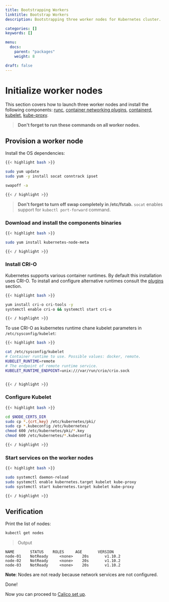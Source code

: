 ```yaml
---
title: Bootstrapping Workers
linktitle: Bootstrap Workers
description: Bootstrapping three worker nodes for Kubernetes cluster.

categories: []
keywords: []

menu:
  docs:
    parent: "packages"
    weight: 8

draft: false
---
```


# Initialize worker nodes

This section covers how to launch three worker nodes and install the following components: [runc](https://github.com/opencontainers/runc), [container networking plugins](https://github.com/containernetworking/cni), [containerd](https://github.com/containerd/containerd), [kubelet](https://kubernetes.io/docs/admin/kubelet), [kube-proxy](https://kubernetes.io/docs/concepts/cluster-administration/proxies).

> **Don't forget to run these commands on all worker nodes.**

## Provision a worker node

Install the OS dependencies:

```bash
{{< highlight bash >}}

sudo yum update
sudo yum -y install socat conntrack ipset

swapoff -a

{{< / highlight >}}
```
> **Don't forget to turn off swap completely in /etc/fstab.**
> `socat` enables support for `kubectl port-forward` command.

### Download and install the components binaries

```bash
{{< highlight bash >}}

sudo yum install kubernetes-node-meta

{{< / highlight >}}
```

### Install CRI-O

Kubernetes supports various container runtimes. By default this installation uses CRI-O. To install and configure alternative runtimes consult the [plugins](/plugins) section.

```bash
{{< highlight bash >}}

yum install cri-o cri-tools -y
systemctl enable cri-o && systemctl start cri-o

{{< / highlight >}}
```

To use CRI-O as kubernetes runtime chane kubelet parameters in ```/etc/sysconfig/kubelet```:

```bash
{{< highlight bash >}}

cat /etc/sysconfig/kubelet
# Container runtime to use. Possible values: docker, remote.
KUBELET_RUNTIME=remote
# The endpoint of remote runtime service.
KUBELET_RUNTIME_ENDPOINT=unix:///var/run/crio/crio.sock


{{< / highlight >}}
```

### Configure Kubelet

```bash
{{< highlight bash >}}

cd $NODE_CERTS_DIR
sudo cp *.{crt,key} /etc/kubernetes/pki/
sudo cp *.kubeconfig /etc/kubernetes/
chmod 600 /etc/kubernetes/pki/*.key
chmod 600 /etc/kubernetes/*.kubeconfig

{{< / highlight >}}
```

### Start services on the worker nodes

```bash
{{< highlight bash >}}

sudo systemctl daemon-reload
sudo systemctl enable kubernetes.target kubelet kube-proxy
sudo systemctl start kubernetes.target kubelet kube-proxy

{{< / highlight >}}
```

## Verification
Print the list of nodes:

```bash
kubectl get nodes
```

> Output

```
NAME       STATUS    ROLES     AGE       VERSION
node-01    NotReady     <none>    20s       v1.10.2
node-02    NotReady     <none>    20s       v1.10.2
node-03    NotReady     <none>    20s       v1.10.2
```

**Note**: Nodes are not ready because network services are not configured.

Done!

Now you can proceed to [Calico set up](/installation/packages/8calico).
